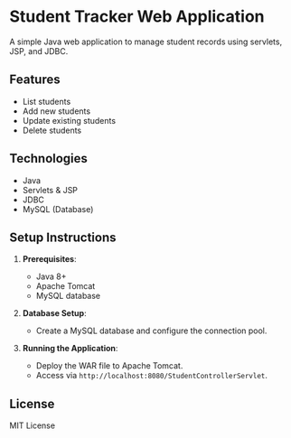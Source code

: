 # Student Tracker Web Application

A simple Java web application to manage student records using servlets, JSP, and JDBC.

## Features
- List students
- Add new students
- Update existing students
- Delete students

## Technologies
- Java
- Servlets & JSP
- JDBC
- MySQL (Database)

## Setup Instructions
1. **Prerequisites**:
   - Java 8+
   - Apache Tomcat
   - MySQL database

2. **Database Setup**:
   - Create a MySQL database and configure the connection pool.

3. **Running the Application**:
   - Deploy the WAR file to Apache Tomcat.
   - Access via `http://localhost:8080/StudentControllerServlet`.

## License
MIT License
